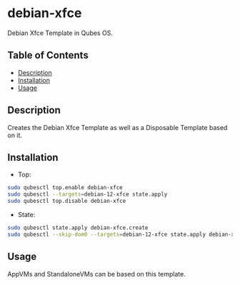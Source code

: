 # debian-xfce

Debian Xfce Template in Qubes OS.

## Table of Contents

* [Description](#description)
* [Installation](#installation)
* [Usage](#usage)

## Description

Creates the Debian Xfce Template as well as a Disposable Template based on it.

## Installation

- Top:
```sh
sudo qubesctl top.enable debian-xfce
sudo qubesctl --targets=debian-12-xfce state.apply
sudo qubesctl top.disable debian-xfce
```

- State:
<!-- pkg:begin:post-install -->
```sh
sudo qubesctl state.apply debian-xfce.create
sudo qubesctl --skip-dom0 --targets=debian-12-xfce state.apply debian-xfce.install
```
<!-- pkg:end:post-install -->

## Usage

AppVMs and StandaloneVMs can be based on this template.
